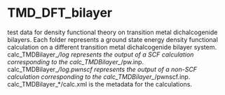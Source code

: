 # TMD_DFT_bilayer
test data for density functional theory on transition metal dichalcogenide bilayers. Each folder represents a ground state energy density functional calculation on a different transition metal dichalcogenide bilayer system. calc_TMDBilayer_*/log represents the output of a SCF calculation corresponding to the calc_TMDBilayer_*/pw.inp. calc_TMDBilayer_*/log.pwnscf represents the output of a non-SCF calculation corresponding to the calc_TMDBilayer_*/pwnscf.inp. calc_TMDBilayer_*/calc.xml is the metadata for the calculations.
